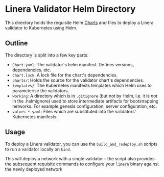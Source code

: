 # Linera Validator Helm Directory

This directory holds the requisite
Helm [Charts](https://helm.sh/docs/topics/charts/) and files to deploy a Linera
validator to Kubernetes using Helm.

## Outline

The directory is split into a few key parts:

- `Chart.yaml`: The validator's helm manifest. Defines versions, dependencies,
  etc.
- `Chart.lock`: A lock file for the chart's dependencies.
- `charts/`:  Holds the source for the validator chart's dependencies.
- `templates/`: The Kubernetes manifests templates which Helm uses to
  parameterise the validators.
- `working`: A directory which is in `.gitignore` (but not by Helm, i.e. it is
  *not* in the .helmignore) used to store intermediate artifacts for
  bootstrapping networks. For example genesis configuration, server
  configuration, etc.
- `values-*.yaml`: Files which are substituted into the validators' Kubernetes
  manifests.

## Usage

To deploy a Linera validator, you can use the `build_and_redeploy.sh` scripts to
run a validator locally on `kind`.

This will deploy a network with a single validator - the script also provides
the subsequent requisite commands to configure your `linera` binary against the
newly deployed network 
